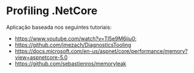 # Profiling .NetCore

Aplicação baseada nos seguintes tutoriais:

- https://www.youtube.com/watch?v=Tl5e9M6iiu0;
- https://github.com/jmezach/DiagnosticsTooling
- https://docs.microsoft.com/en-us/aspnet/core/performance/memory?view=aspnetcore-5.0
- https://github.com/sebastienros/memoryleak